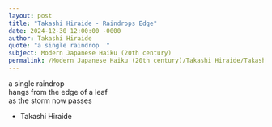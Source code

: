 ```yaml
---
layout: post
title: "Takashi Hiraide - Raindrops Edge"
date: 2024-12-30 12:00:00 -0000
author: Takashi Hiraide
quote: "a single raindrop  "
subject: Modern Japanese Haiku (20th century)
permalink: /Modern Japanese Haiku (20th century)/Takashi Hiraide/Takashi Hiraide - Raindrops Edge
---
```


a single raindrop  
hangs from the edge of a leaf  
as the storm now passes

- Takashi Hiraide
